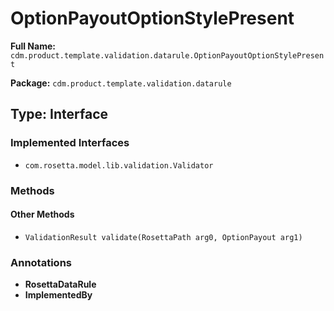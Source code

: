 # OptionPayoutOptionStylePresent

**Full Name:** `cdm.product.template.validation.datarule.OptionPayoutOptionStylePresent`

**Package:** `cdm.product.template.validation.datarule`

## Type: Interface

### Implemented Interfaces

- `com.rosetta.model.lib.validation.Validator`

### Methods

#### Other Methods

- `ValidationResult validate(RosettaPath arg0, OptionPayout arg1)`

### Annotations

- **RosettaDataRule**
- **ImplementedBy**

